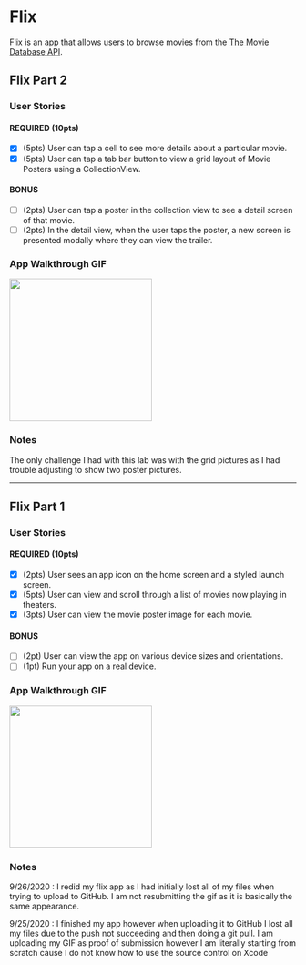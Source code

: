 # Flix

Flix is an app that allows users to browse movies from the [The Movie Database API](http://docs.themoviedb.apiary.io/#).

## Flix Part 2

### User Stories

#### REQUIRED (10pts)
- [x] (5pts) User can tap a cell to see more details about a particular movie.
- [x] (5pts) User can tap a tab bar button to view a grid layout of Movie Posters using a CollectionView.

#### BONUS
- [ ] (2pts) User can tap a poster in the collection view to see a detail screen of that movie.
- [ ] (2pts) In the detail view, when the user taps the poster, a new screen is presented modally where they can view the trailer.

### App Walkthrough GIF

<img src="https://recordit.co/yKUlGwExyf.gif" width=250><br>

### Notes
The only challenge I had with this lab was with the grid pictures as I had trouble adjusting to show 
two poster pictures. 

---

## Flix Part 1

### User Stories

#### REQUIRED (10pts)
- [x] (2pts) User sees an app icon on the home screen and a styled launch screen.
- [x] (5pts) User can view and scroll through a list of movies now playing in theaters.
- [x] (3pts) User can view the movie poster image for each movie.

#### BONUS
- [ ] (2pt) User can view the app on various device sizes and orientations.
- [ ] (1pt) Run your app on a real device.

### App Walkthrough GIF

<img src="https://recordit.co/cWjGCYONCj.gif" width=250><br>

### Notes
9/26/2020 : I redid my flix app as I had initially lost all of my files when trying to upload to GitHub. I am not resubmitting the gif as it is basically the same appearance. 

9/25/2020 : I finished my app however when uploading it to GitHub I lost all my files due to the push not succeeding and then doing a git pull.
I am uploading my GIF as proof of submission however I am literally starting from scratch cause I do not know how to use the source control on Xcode
